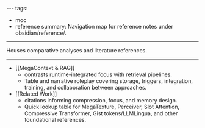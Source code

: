 [](MegaContext%20%20&%20RAG.md)[](Related%20Work.md)---
tags:
  - moc
  - reference
summary: Navigation map for reference notes under obsidian/reference/.
---
Houses comparative analyses and literature references.

---

- [[MegaContext  & RAG]]
    - contrasts runtime-integrated focus with retrieval pipelines.
    - Table and narrative roleplay covering storage, triggers, integration, training, and collaboration between approaches.
- [[Related Work]] 
    - citations informing compression, focus, and memory design.
    - Quick lookup table for MegaTexture, Perceiver, Slot Attention, Compressive Transformer, Gist tokens/LLMLingua, and other foundational references.

